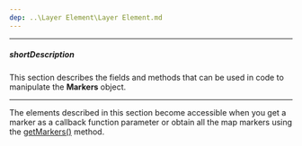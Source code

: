 ```yaml
---
dep: ..\Layer Element\Layer Element.md
---
```

---
##### shortDescription
This section describes the fields and methods that can be used in code to manipulate the **Markers** object.

---
The elements described in this section become accessible when you get a marker as a callback function parameter or obtain all the map markers using the [getMarkers()](/api-reference/20%20Data%20Visualization%20Widgets/dxVectorMap/3%20Methods/getMarkers().md '/Documentation/ApiReference/Data_Visualization_Widgets/dxVectorMap/Methods/#getMarkers') method.